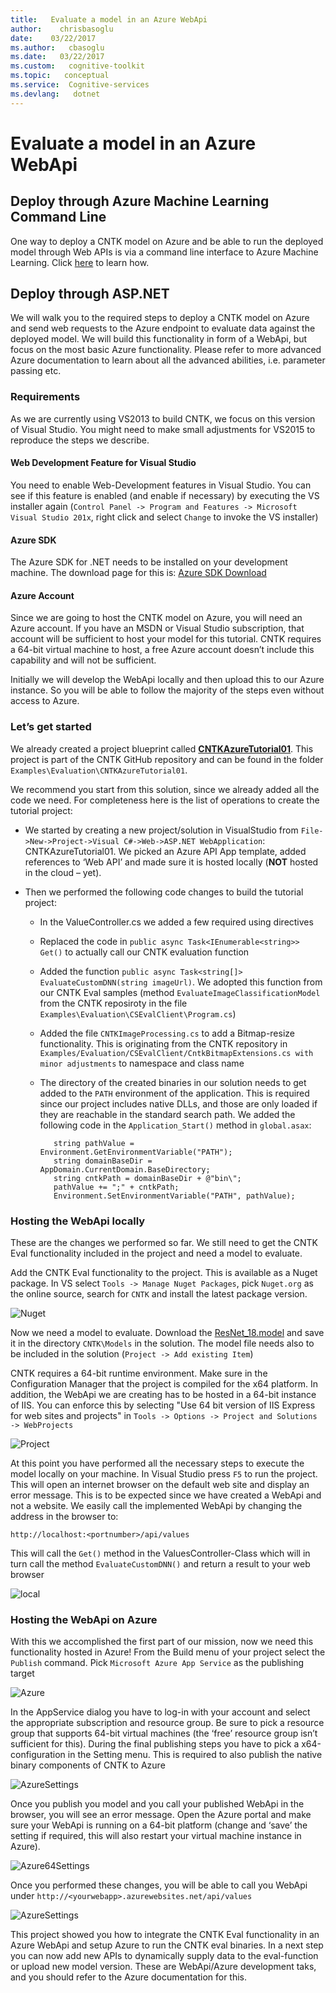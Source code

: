 ```yaml
---
title:   Evaluate a model in an Azure WebApi
author:    chrisbasoglu
date:    03/22/2017
ms.author:   cbasoglu
ms.date:   03/22/2017
ms.custom:   cognitive-toolkit
ms.topic:   conceptual
ms.service:  Cognitive-services
ms.devlang:   dotnet
---
```


# Evaluate a model in an Azure WebApi

## Deploy through Azure Machine Learning Command Line
One way to deploy a CNTK model on Azure and be able to run the deployed model through Web APIs is via a command line interface to Azure Machine Learning.  Click [here](https://github.com/Azure/Spark-Operationalization-On-Azure/blob/master/samples/cntk/tutorials/realtime/image_classification.md) to learn how.

## Deploy through ASP.NET
We will walk you to the required steps to deploy a CNTK model on Azure and send web requests to the Azure endpoint to 
evaluate data against the deployed model. We will build this functionality in form of a WebApi, but focus on the most 
basic Azure functionality. Please refer to more advanced Azure documentation to learn about all the advanced abilities, i.e. parameter passing etc.

### Requirements

As we are currently using VS2013 to build CNTK, we focus on this version of Visual Studio. You might need to make small 
adjustments for VS2015 to reproduce the steps we describe. 

#### Web Development Feature for Visual Studio

You need to enable Web-Development features in Visual Studio. You can see if this feature is enabled (and enable if necessary) 
by executing the VS installer again (`Control Panel -> Program and Features -> Microsoft Visual Studio 201x`, right click and select 
`Change` to invoke the VS installer)

#### Azure SDK

The Azure SDK for .NET needs to be installed on your development machine. The download page for this 
is: [Azure SDK Download](https://azure.microsoft.com/downloads/)

#### Azure Account

Since we are going to host the CNTK model on Azure, you will need an Azure account. If you have an MSDN or Visual Studio subscription, that account will be sufficient to host your model for this tutorial. CNTK requires a 64-bit virtual machine to host, a free Azure account doesn’t include this capability and will not be sufficient.

Initially we will develop the WebApi locally and then upload this to our Azure instance. So you will be able to follow the majority of the steps even without access to Azure.


### Let’s get started

We already created a project blueprint called **[CNTKAzureTutorial01](https://github.com/Microsoft/CNTK/tree/master/Examples/Evaluation/CNTKAzureTutorial01)**. This project is part of the CNTK GitHub repository and can be found in the folder `Examples\Evaluation\CNTKAzureTutorial01`. 

We recommend you start from this solution, since we already added all the code we need. For completeness here is the list of operations to create the tutorial project:

- We started by creating a new project/solution in VisualStudio from `File->New->Project->Visual C#->Web->ASP.NET WebApplication`: CNTKAzureTutorial01. We picked an Azure API App template, added references to ‘Web API’ and made sure it is hosted locally (**NOT** hosted in the cloud – yet).

- Then we performed the following code changes to build the tutorial project:
    - In the ValueController.cs we added a few required using directives 
    - Replaced the code in `public async Task<IEnumerable<string>> Get()` to actually call our CNTK evaluation function
    - Added the function `public async Task<string[]> EvaluateCustomDNN(string imageUrl)`. We adopted this function from our CNTK Eval samples (method `EvaluateImageClassificationModel` from the CNTK reposiroty in the file `Examples\Evaluation\CSEvalClient\Program.cs`)
    - Added the file `CNTKImageProcessing.cs` to add a Bitmap-resize functionality. This is originating from the CNTK repository in `Examples/Evaluation/CSEvalClient/CntkBitmapExtensions.cs with minor adjustments` to namespace and class name
    - The directory of the created binaries in our solution needs to get added to the `PATH` environment of the application. This is required since our project includes native DLLs, and those are only loaded if they are reachable in the standard search path. We added the following code in the `Application_Start()` method in `global.asax`:
   
             string pathValue = Environment.GetEnvironmentVariable("PATH");
             string domainBaseDir = AppDomain.CurrentDomain.BaseDirectory;
             string cntkPath = domainBaseDir + @"bin\";
             pathValue += ";" + cntkPath;
             Environment.SetEnvironmentVariable("PATH", pathValue);
   
           
### Hosting the WebApi locally

These are the changes we performed so far. We still need to get the CNTK Eval functionality included in the project and 
need a model to evaluate. 

Add the CNTK Eval functionality to the project. This is available as a Nuget package. In VS select `Tools -> Manage Nuget Packages`, pick `Nuget.org` as the online source, search for `CNTK` and install the latest package version.

![Nuget](./pictures/EvaluateWebApi/pic1.png)

Now we need a model to evaluate. Download the [ResNet_18.model](https://www.cntk.ai/resnet/ResNet_18.model) and save it in the directory `CNTK\Models` in the solution. The model file needs also to be included in the solution (`Project -> Add existing Item`)

CNTK requires a 64-bit runtime environment. Make sure in the Configuration Manager that the project is compiled for the x64 platform. In addition, the WebApi we are creating has to be hosted in a 64-bit instance of IIS. You can enforce this by selecting "Use 64 bit version of IIS Express for web sites and projects" in `Tools -> Options -> Project and Solutions -> WebProjects`

![Project](./pictures/EvaluateWebApi/pic2.png)
 

At this point you have performed all the necessary steps to execute the model locally on your machine. In Visual Studio press `F5` to run the project. This will open an internet browser on the default web site and display an error message. This is to be expected since we have created a WebApi and not a website. We easily call the implemented WebApi by changing the address in the browser to: 

`http://localhost:<portnumber>/api/values`

This will call the `Get()` method in the ValuesController-Class which will in turn call the method `EvaluateCustomDNN()` and return a result to your web browser

![local](./pictures/EvaluateWebApi/pic3.png)

### Hosting the WebApi on Azure

With this we accomplished the first part of our mission, now we need this functionality hosted in Azure!
From the Build menu of your project select the `Publish` command. Pick `Microsoft Azure App Service` as the publishing target
 
![Azure](./pictures/EvaluateWebApi/pic4.png)

In the AppService dialog you have to log-in with your account and select the appropriate subscription and resource group. Be sure to pick a resource group that supports 64-bit virtual machines (the ‘free’ resource group isn’t sufficient for this). During the final publishing steps you have to pick a x64-configuration in the Setting menu. This is required to also publish the native binary components of CNTK to Azure

![AzureSettings](./pictures/EvaluateWebApi/pic5.png)

Once you publish you model and you call your published WebApi in the browser, you will see an error message. Open the Azure portal and make sure your WebApi is running on a 64-bit platform (change and ‘save’ the setting if required, this will also restart your virtual machine instance in Azure). 

![Azure64Settings](./pictures/EvaluateWebApi/pic6.png)

Once you performed these changes, you will be able to call you WebApi under
`http://<yourwebapp>.azurewebsites.net/api/values`
 
![AzureSettings](./pictures/EvaluateWebApi/pic7.png)

This project showed you how to integrate the CNTK Eval functionality in an Azure WebApi and setup Azure to run the CNTK eval binaries. In a next step you can now add new APIs to dynamically supply data to the eval-function or upload new model version. These are WebApi/Azure development taks, and you should refer to the Azure documentation for this.

